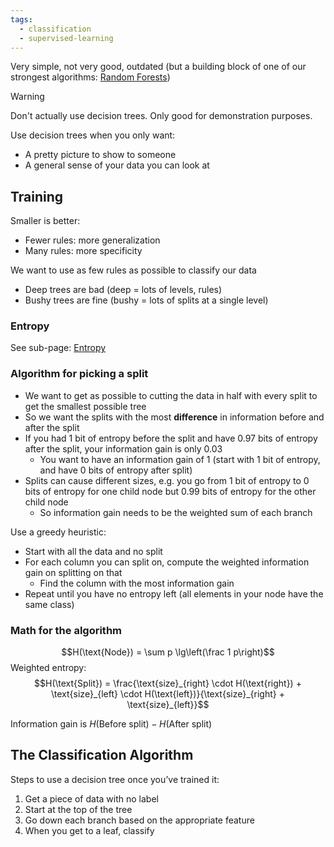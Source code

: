 ```yaml
---
tags:
  - classification
  - supervised-learning
---
```


Very simple, not very good, outdated (but a building block of one of our strongest algorithms: [Random Forests](<Random Forests.md>))

> [!warning]
> Don't actually use decision trees. Only good for demonstration purposes.

Use decision trees when you only want:

- A pretty picture to show to someone
- A general sense of your data you can look at

## Training

Smaller is better:

- Fewer rules: more generalization
- Many rules: more specificity

We want to use as few rules as possible to classify our data

- Deep trees are bad (deep = lots of levels, rules)
- Bushy trees are fine (bushy = lots of splits at a single level)

### Entropy

See sub-page: [Entropy](Entropy.md)

### Algorithm for picking a split

- We want to get as possible to cutting the data in half with every split to get the smallest possible tree
- So we want the splits with the most **difference** in information before and after the split
- If you had 1 bit of entropy before the split and have 0.97 bits of entropy after the split, your information gain is only 0.03
	- You want to have an information gain of 1 (start with 1 bit of entropy, and have 0 bits of entropy after split)
- Splits can cause different sizes, e.g. you go from 1 bit of entropy to 0 bits of entropy for one child node but 0.99 bits of entropy for the other child node
	- So information gain needs to be the weighted sum of each branch

Use a greedy heuristic:
- Start with all the data and no split
- For each column you can split on, compute the weighted information gain on splitting on that
	- Find the column with the most information gain
- Repeat until you have no entropy left (all elements in your node have the same class)

### Math for the algorithm

$$H(\text{Node}) = \sum p \lg\left(\frac 1 p\right)$$
Weighted entropy:
$$H(\text{Split}) = \frac{\text{size}_{right} \cdot H(\text{right}) + \text{size}_{left} \cdot H(\text{left})}{\text{size}_{right} + \text{size}_{left}}$$

Information gain is $H(\text{Before split}) - H(\text{After split})$

## The Classification Algorithm

Steps to use a decision tree once you’ve trained it:

1. Get a piece of data with no label
2. Start at the top of the tree
3. Go down each branch based on the appropriate feature
4. When you get to a leaf, classify